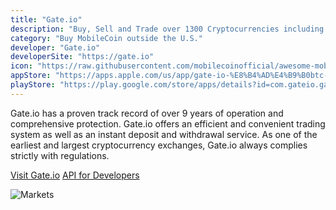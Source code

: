 ```yaml
---
title: "Gate.io"
description: "Buy, Sell and Trade over 1300 Cryptocurrencies including MobileCoin."
category: "Buy MobileCoin outside the U.S."
developer: "Gate.io"
developerSite: "https://gate.io"
icon: "https://raw.githubusercontent.com/mobilecoinofficial/awesome-mobilecoin/main/directory/images/gate.webp"
appStore: "https://apps.apple.com/us/app/gate-io-%E8%B4%AD%E4%B9%B0btc-eth-shib/id1294998195"
playStore: "https://play.google.com/store/apps/details?id=com.gateio.gateio"
---
```


Gate.io has a proven track record of over 9 years of operation and comprehensive protection. Gate.io offers an efficient and convenient trading system as well as an instant deposit and withdrawal service.
As one of the earliest and largest cryptocurrency exchanges, Gate.io always complies strictly with regulations.

[Visit Gate.io](http://gate.io)
[API for Developers](https://www.gate.io/en/api2)

![Markets](https://www.gate.io/images/home/homeicon/appimage.png?v=1630689332)
